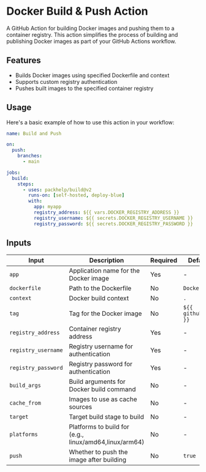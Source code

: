 # Docker Build & Push Action

A GitHub Action for building Docker images and pushing them to a container registry. This action simplifies the process of building and publishing Docker images as part of your GitHub Actions workflow.

## Features

- Builds Docker images using specified Dockerfile and context
- Supports custom registry authentication
- Pushes built images to the specified container registry

## Usage

Here's a basic example of how to use this action in your workflow:

```yaml
name: Build and Push

on:
  push:
    branches:
      - main

jobs:
  build:
    steps:
      - uses: packhelp/build@v2
        runs-on: [self-hosted, deploy-blue]
        with:
          app: myapp
          registry_address: ${{ vars.DOCKER_REGISTRY_ADDRESS }}
          registry_username: ${{ secrets.DOCKER_REGISTRY_USERNAME }}
          registry_password: ${{ secrets.DOCKER_REGISTRY_PASSWORD }}
```

## Inputs

| Input | Description | Required | Default |
|-------|-------------|----------|---------|
| `app` | Application name for the Docker image | Yes | - |
| `dockerfile` | Path to the Dockerfile | No | `Dockerfile` |
| `context` | Docker build context | No | `.` |
| `tag` | Tag for the Docker image | No | `${{ github.sha }}` |
| `registry_address` | Container registry address | Yes | - |
| `registry_username` | Registry username for authentication | Yes | - |
| `registry_password` | Registry password for authentication | Yes | - |
| `build_args` | Build arguments for Docker build command | No | - |
| `cache_from` | Images to use as cache sources | No | - |
| `target` | Target build stage to build | No | - |
| `platforms` | Platforms to build for (e.g., linux/amd64,linux/arm64) | No | - |
| `push` | Whether to push the image after building | No | `true` |
